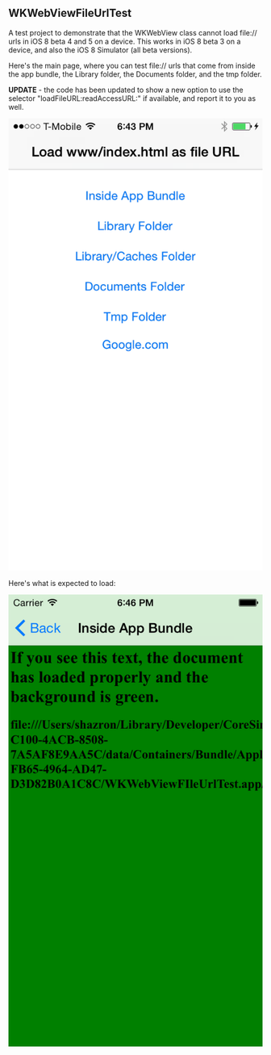 WKWebViewFileUrlTest
--------------------

A test project to demonstrate that the WKWebView class cannot load file:// urls in iOS 8 beta 4 and 5 on a device. This works in iOS 8 beta 3 on a device, and also the iOS 8 Simulator (all beta versions).

Here's the main page, where you can test file:// urls that come from inside the app bundle, the Library folder, the Documents folder, and the tmp folder.

**UPDATE** - the code has been updated to show a new option to use the selector "loadFileURL:readAccessURL:" if available, and report it to you as well.


![main screenshot](main.png)


Here's what is expected to load:

![expected result](expected.png)
